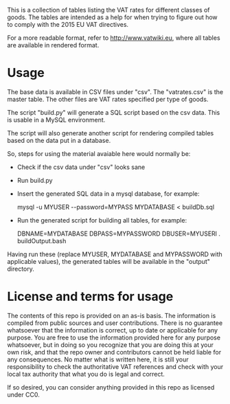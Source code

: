 This is a collection of tables listing the VAT rates for different classes of goods. The tables 
are intended as a help for when trying to figure out how to comply with the 2015 EU VAT directives.

For a more readable format, refer to http://www.vatwiki.eu, where all tables are available in
rendered format.

# Usage

The base data is available in CSV files under "csv". The "vatrates.csv" is the master table. The other files
are VAT rates specified per type of goods.

The script "build.py" will generate a SQL script based on the csv data. This is usable in a MySQL environment.

The script will also generate another script for rendering compiled tables based on the data put in a database.

So, steps for using the material avaiable here would normally be:

* Check if the csv data under "csv" looks sane
* Run build.py
* Insert the generated SQL data in a mysql database, for example:

    mysql -u MYUSER --password=MYPASS MYDATABASE < buildDb.sql

* Run the generated script for building all tables, for example:

    DBNAME=MYDATABASE DBPASS=MYPASSWORD DBUSER=MYUSERl . buildOutput.bash

Having run these (replace MYUSER, MYDATABASE and MYPASSWORD with applicable values), the generated tables 
will be available in the "output" directory.

# License and terms for usage

The contents of this repo is provided on an as-is basis. The information is compiled from public sources and 
user contributions. There is no guarantee whatsoever that the information is correct, up to date or applicable 
for any purpose. You are free to use the information provided here for any purpose whatsoever, but in doing so 
you recognize that you are doing this at your own risk, and that the repo owner and contributors cannot be held 
liable for any consequences. No matter what is written here, it is still your responsibility to check the 
authoritative VAT references and check with your local tax authority that what you do is legal and correct.

If so desired, you can consider anything provided in this repo as licensed under CC0.

